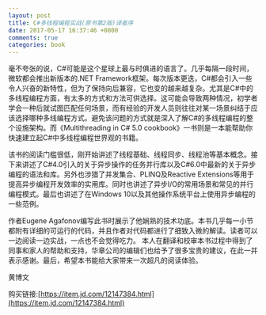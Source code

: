 ```yaml
---
layout: post
title: C#多线程编程实战(原书第2版)译者序
date: 2017-05-17 16:37:46 +0800
comments: true
categories: book
---
```


毫不夸张的说，C#可能是这个星球上最与时俱进的语言了。几乎每隔一段时间，微软都会推出新版本的.NET Framework框架。每次版本更迭，C#都会引入一些令人兴奋的新特性，但为了保持向后兼容，它也变的越来越复杂。尤其是C#中的多线程编程方面，有太多的方式和方法可供选择。这可能会导致两种情况，初学者学会一种后就试图匹配任何场景，而有经验的开发人员则往往对某一场景纠结于应该选择哪种多线编程方式。避免该问题的方式就是深入了解C#的多线程编程的整个设施架构。而《Multithreading in C# 5.0 cookbook》一书则是一本能帮助你快速建立起C#中多线程编程世界观的书籍。

<!-- more -->

该书的阅读门槛很低，刚开始讲述了线程基础、线程同步、线程池等基本概念。接下来讲述了C#4.0引入的关于异步操作的任务并行库以及C#6.0中最新的关于异步编程的语法和库。另外也涉猎了并发集合、PLINQ及Reactive Extensions等用于提高异步编程开发效率的实用库。同时也讲述了异步I/O的常用场景和常见的并行编程模式。最后也讲述了在Windows 10以及其他操作系统平台上使用异步编程的一些范例。

作者Eugene Agafonov编写此书时展示了他娴熟的技术功底。本书几乎每一小节都附有详细的可运行的代码，并且作者对代码都进行了细致入微的解读。读者可以一边阅读一边实战，一点也不会觉得吃力。
本人在翻译和校审本书过程中得到了同事和家人的帮助和支持，华章公司的编辑们也给予了很多宝贵的建议，在此一并表示感谢。最后，希望本书能给大家带来一次超凡的阅读体验。


黄博文

购买链接:[https://item.jd.com/12147384.html](https://item.jd.com/12147384.html)